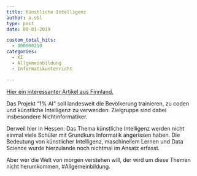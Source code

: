 ```yaml
---
title: Künstliche Intelligenz
author: a.sbl
type: post
date: 08-01-2019

custom_total_hits:
  - 000000210
categories:
  - KI
  - Allgemeinbildung
  - Informatikunterricht

---
```

[Hier ein interessanter Artikel aus Finnland.][1]

Das Projekt &#8220;1% AI&#8221; soll landesweit die Bevölkerung trainieren, zu coden und künstliche Intelligenz zu verwenden. Zielgruppe sind dabei insbesondere Nichtinformatiker.

Derweil hier in Hessen: Das Thema künstliche Intelligenz werden nicht einmal viele Schüler mit Grundkurs Informatik angerissen haben. Die Bedeutung von künstlicher Intelligenz, maschinellem Lernen und Data Science wurde hierzulande noch nichtmal im Ansatz erfasst.

Aber wer die Welt von morgen verstehen will, der wird um diese Themen nicht herumkommen, #Allgemeinbildung.

 [1]: https://www.politico.eu/article/finland-one-percent-ai-artificial-intelligence-courses-learning-training/